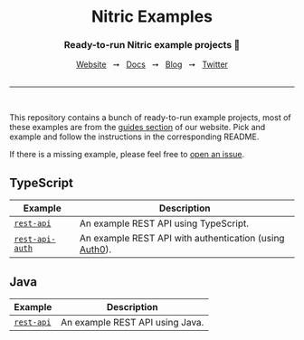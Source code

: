 <div align="center">
  <h1>Nitric Examples</h1>
  <p><h3 align="center">Ready-to-run Nitric example projects 🚀</h3></p>
  <a href="https://www.nitric.io/">Website</a>
  <span>&nbsp;&nbsp;&#10137;&nbsp;&nbsp;</span>
  <a href="https://www.nitric.io/docs">Docs</a>
  <span>&nbsp;&nbsp;&#10137;&nbsp;&nbsp;</span>
  <a href="https://www.nitric.io/blog">Blog</a>
  <span>&nbsp;&nbsp;&#10137;&nbsp;&nbsp;</span>
  <a href="https://twitter.com/nitric_io">Twitter</a>
</div>

<br />
<hr />
<br />

This repository contains a bunch of ready-to-run example projects, most of these examples are from the [guides section](https://nitric.io/docs/guides) of our website. Pick and example and follow the instructions in the corresponding README.

If there is a missing example, please feel free to [open an issue](https://github.com/nitrictech/nitric-examples/issues/new).

## TypeScript

| Example                                                      | Description                                                  |
| ------------------------------------------------------------ | ------------------------------------------------------------ |
| [`rest-api`](https://github.com/nitrictech/nitric-examples/tree/main/typescript/rest-api) | An example REST API using TypeScript.                        |
| [`rest-api-auth`](https://github.com/nitrictech/nitric-examples/tree/main/typescript/rest-api-auth) | An example REST API with authentication (using [Auth0](https://auth0.com/)). |

## Java

| Example                                                      | Description                     |
| ------------------------------------------------------------ | ------------------------------- |
| [`rest-api`](https://github.com/nitrictech/nitric-examples/tree/main/java/rest-api) | An example REST API using Java. |


